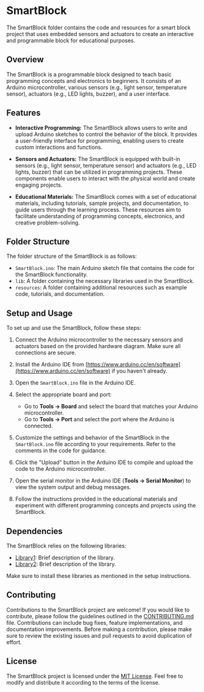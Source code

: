 # SmartBlock

The SmartBlock folder contains the code and resources for a smart block project that uses embedded sensors and actuators to create an interactive and programmable block for educational purposes.

## Overview

The SmartBlock is a programmable block designed to teach basic programming concepts and electronics to beginners. It consists of an Arduino microcontroller, various sensors (e.g., light sensor, temperature sensor), actuators (e.g., LED lights, buzzer), and a user interface.

## Features

- **Interactive Programming:** The SmartBlock allows users to write and upload Arduino sketches to control the behavior of the block. It provides a user-friendly interface for programming, enabling users to create custom interactions and functions.

- **Sensors and Actuators:** The SmartBlock is equipped with built-in sensors (e.g., light sensor, temperature sensor) and actuators (e.g., LED lights, buzzer) that can be utilized in programming projects. These components enable users to interact with the physical world and create engaging projects.

- **Educational Materials:** The SmartBlock comes with a set of educational materials, including tutorials, sample projects, and documentation, to guide users through the learning process. These resources aim to facilitate understanding of programming concepts, electronics, and creative problem-solving.

## Folder Structure

The folder structure of the SmartBlock is as follows:

- `SmartBlock.ino`: The main Arduino sketch file that contains the code for the SmartBlock functionality.
- `lib`: A folder containing the necessary libraries used in the SmartBlock.
- `resources`: A folder containing additional resources such as example code, tutorials, and documentation.

## Setup and Usage

To set up and use the SmartBlock, follow these steps:

1. Connect the Arduino microcontroller to the necessary sensors and actuators based on the provided hardware diagram. Make sure all connections are secure.

2. Install the Arduino IDE from [https://www.arduino.cc/en/software](https://www.arduino.cc/en/software) if you haven't already.

3. Open the `SmartBlock.ino` file in the Arduino IDE.

4. Select the appropriate board and port:
   - Go to **Tools -> Board** and select the board that matches your Arduino microcontroller.
   - Go to **Tools -> Port** and select the port where the Arduino is connected.

5. Customize the settings and behavior of the SmartBlock in the `SmartBlock.ino` file according to your requirements. Refer to the comments in the code for guidance.

6. Click the "Upload" button in the Arduino IDE to compile and upload the code to the Arduino microcontroller.

7. Open the serial monitor in the Arduino IDE (**Tools -> Serial Monitor**) to view the system output and debug messages.

8. Follow the instructions provided in the educational materials and experiment with different programming concepts and projects using the SmartBlock.

## Dependencies

The SmartBlock relies on the following libraries:

- [Library1](link-to-library1): Brief description of the library.
- [Library2](link-to-library2): Brief description of the library.

Make sure to install these libraries as mentioned in the setup instructions.

## Contributing

Contributions to the SmartBlock project are welcome! If you would like to contribute, please follow the guidelines outlined in the [CONTRIBUTING.md](link-to-contributing-file) file. Contributions can include bug fixes, feature implementations, and documentation improvements. Before making a contribution, please make sure to review the existing issues and pull requests to avoid duplication of effort.

## License

The SmartBlock project is licensed under the [MIT License](link-to-license-file). Feel free to modify and distribute it according to the terms of the license.

